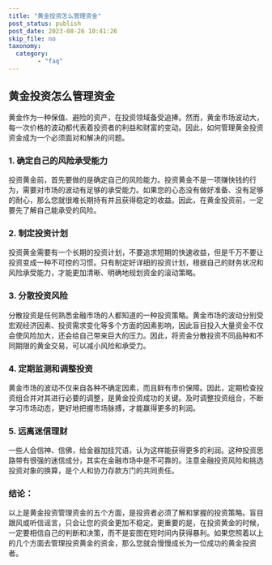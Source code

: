 ```yaml
---
title: "黄金投资怎么管理资金"
post_status: publish
post_date: 2023-08-26 10:41:26
skip_file: no
taxonomy:
  category:
        - "faq"
---
```


## 黄金投资怎么管理资金

黄金作为一种保值、避险的资产，在投资领域备受追捧。然而，黄金市场波动大，每一次价格的波动都代表着投资者的利益和财富的变动。因此，如何管理黄金投资资金成为一个必须面对和解决的问题。

### 1. 确定自己的风险承受能力

投资黄金前，首先要做的是确定自己的风险能力。投资黄金不是一项赚快钱的行为，需要对市场的波动有足够的承受能力。如果您的心态没有做好准备、没有足够的耐心，那么您就很难长期持有并且获得稳定的收益。因此，在黄金投资前，一定要先了解自己能承受的风险。

### 2. 制定投资计划

投资黄金需要有一个长期的投资计划，不要追求短期的快速收益，但是千万不要让投资变成一种不可控的习惯。只有制定好详细的投资计划，根据自己的财务状况和风险承受能力，才能更加清晰、明确地规划资金的滚动策略。

### 3. 分散投资风险

分散投资是任何熟悉金融市场的人都知道的一种投资策略。黄金市场的波动分别受宏观经济因素、投资需求变化等多个方面的因素影响，因此盲目投入大量资金不仅会使风险加大，还会给自己带来巨大的压力。因此，将资金分散投资不同品种和不同期限的黄金交易，可以减小风险和承受力。

### 4. 定期监测和调整投资

黄金市场的波动不仅来自各种不确定因素，而且鲜有市价保障。因此，定期检查投资组合并对其进行必要的调整，是黄金投资成功的关键。及时调整投资组合，不断学习市场动态，更好地把握市场脉搏，才能赢得更多的利润。

### 5. 远离迷信理财

一些人会信神、信佛，给金器加挂咒语，认为这样能获得更多的利润。这种投资思路带有很强的迷信成分，其实在金融市场中是不可靠的。注意金融投资风险和挑选投资对象的换算，是个人和协力存款方门的共同责任。

### 结论：

以上是黄金投资管理资金的五个方面，是投资者必须了解和掌握的投资策略。盲目跟风或听信谣言，只会让您的资金更加不稳定。更重要的是，在投资黄金的时候，一定要相信自己的判断和决策，而不是妄图在短时间内获得暴利。如果您照着以上的几个方面去管理投资黄金的资金，那么您就会慢慢成长为一位成功的黄金投资者。
